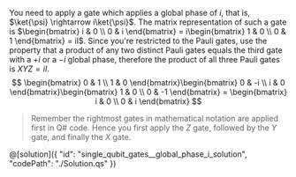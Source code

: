 You need to apply a gate which applies a global phase of $i$, that is,  $\ket{\psi} \rightarrow i\ket{\psi}$.
The matrix representation of such a gate is $\begin{bmatrix} i & 0 \\ 0 & i \end{bmatrix} = i\begin{bmatrix} 1 & 0 \\ 0 & 1 \end{bmatrix} = iI$.
Since you're restricted to the Pauli gates, use the property that a product of any two distinct Pauli gates equals the third gate with a $+i$ or a $-i$ global phase, therefore the product of all three Pauli gates is $XYZ = iI$.
$$
\begin{bmatrix} 0 & 1 \\ 1 & 0 \end{bmatrix}\begin{bmatrix} 0 & -i \\ i & 0 \end{bmatrix}\begin{bmatrix} 1 & 0 \\ 0 & -1 \end{bmatrix} = 
\begin{bmatrix} i & 0 \\ 0 & i \end{bmatrix}
$$

> Remember the rightmost gates in mathematical notation are applied first in Q# code. Hence you first apply the $Z$ gate, followed by the $Y$ gate, and finally the $X$ gate.

@[solution]({
    "id": "single_qubit_gates__global_phase_i_solution",
    "codePath": "./Solution.qs"
})
